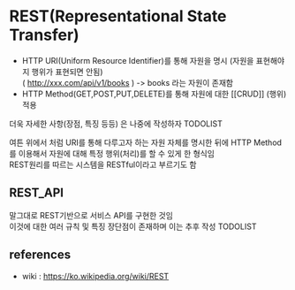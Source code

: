 # REST(Representational State Transfer)

- HTTP URI(Uniform Resource Identifier)를 통해 자원을 명시 (자원을 표현해야지 행위가 표현되면 안됨)  
  ( http://xxx.com/api/v1/books ) -> books 라는 자원이 존재함 
- HTTP Method(GET,POST,PUT,DELETE)를 통해 자원에 대한 [[CRUD]] (행위) 적용

더욱 자세한 사항(장점, 특징 등등) 은 나중에 작성하자 TODOLIST  

여튼 위에서 처럼 URI를 통해 다루고자 하는 자원 자체를 명시한 뒤에 HTTP Method를 이용해서 자원에 대해 특정 행위(처리)를 할 수 있게 
한 형식임     
REST원리를 따르는 시스템을 RESTful이라고 부르기도 함 

## REST_API
말그대로 REST기반으로 서비스 API를 구현한 것임  
이것에 대한 여러 규칙 및 특징 장단점이 존재하며 이는 추후 작성 TODOLIST

## references 
- wiki : <https://ko.wikipedia.org/wiki/REST>

